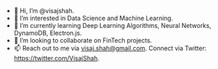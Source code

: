- 👋 Hi, I’m @visajshah.
- 👀 I’m interested in Data Science and Machine Learning.
- 🌱 I’m currently learning Deep Learning Algorithms, Neural Networks, DynamoDB, Electron.js.
- 💞️ I’m looking to collaborate on FinTech projects.
- 📫 Reach out to me via visaj.shah@gmail.com. Connect via Twitter: https://twitter.com/VisajShah.

<!---
visajshah/visajshah is a ✨ special ✨ repository because its `README.md` (this file) appears on your GitHub profile.
You can click the Preview link to take a look at your changes.
--->
